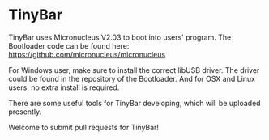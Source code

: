 # TinyBar

TinyBar uses Micronucleus V2.03 to boot into users' program.
 The Bootloader code can be found here:
https://github.com/micronucleus/micronucleus


For Windows user, make sure to install the correct libUSB driver. The driver could be found in the repository of the Bootloader. And for OSX and Linux users, no extra install is required.


There are some useful tools for TinyBar developing, which will be uploaded presently.


Welcome to submit pull requests for TinyBar! 
